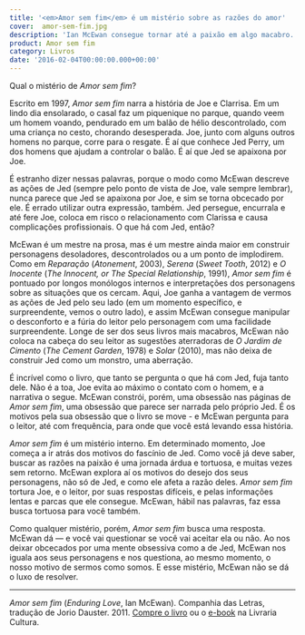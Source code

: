```yaml
---
title: '<em>Amor sem fim</em> é um mistério sobre as razões do amor'
cover:  amor-sem-fim.jpg
description: 'Ian McEwan consegue tornar até a paixão em algo macabro.'
product: Amor sem fim
category: Livros
date: '2016-02-04T00:00:00.000+00:00'
---
```


Qual o mistério de _Amor sem fim_?

Escrito em 1997, _Amor sem fim_ narra a história de Joe e Clarrisa. Em um lindo dia ensolarado, o casal faz um piquenique no parque, quando veem um homem voando, pendurado em um balão de hélio descontrolado, com uma criança no cesto, chorando desesperada. Joe, junto com alguns outros homens no parque, corre para o resgate. É aí que conhece Jed Perry, um dos homens que ajudam a controlar o balão. É aí que Jed se apaixona por Joe.

É estranho dizer nessas palavras, porque o modo como McEwan descreve as ações de Jed (sempre pelo ponto de vista de Joe, vale sempre lembrar), nunca parece que Jed se apaixona por Joe, e sim se torna obcecado por ele. É errado utilizar outra expressão, também. Jed persegue, encurrala e até fere Joe, coloca em risco o relacionamento com Clarissa e causa complicações profissionais. O que há com Jed, então?

McEwan é um mestre na prosa, mas é um mestre ainda maior em construir personagens desoladores, descontrolados ou a um ponto de implodirem. Como em _Reparação_ (_Atonement_, 2003), _Serena_ (_Sweet Tooth_, 2012) e _O Inocente_ (_The Innocent, or The Special Relationship_, 1991), _Amor sem fim_ é pontuado por longos monólogos internos e interpretações dos personagens sobre as situações que os cercam. Aqui, Joe ganha a vantagem de vermos as ações de Jed pelo seu lado (em um momento específico, e surpreendente, vemos o outro lado), e assim McEwan consegue manipular o desconforto e a fúria do leitor pelo personagem com uma facilidade surpreendente. Longe de ser dos seus livros mais macabros, McEwan não coloca na cabeça do seu leitor as sugestões aterradoras de _O Jardim de Cimento_ (_The Cement Garden_, 1978) e _Solar_ (2010), mas não deixa de construir Jed como um monstro, uma aberração.

É incrível como o livro, que tanto se pergunta o que há com Jed, fuja tanto dele. Não é a toa, Joe evita ao máximo o contato com o homem, e a narrativa o segue. McEwan constrói, porém, uma obsessão nas páginas de _Amor sem fim_, uma obsessão que parece ser narrada pelo próprio Jed. É os motivos pela sua obsessão que o livro se move - e McEwan pergunta para o leitor, até com frequência, para onde que você está levando essa história.

_Amor sem fim_ é um mistério interno. Em determinado momento, Joe começa a ir atrás dos motivos do fascínio de Jed. Como você já deve saber, buscar as razões na paixão é uma jornada árdua e tortuosa, e muitas vezes sem retorno. McEwan explora aí os motivos do desejo dos seus personagens, não só de Jed, e como ele afeta a razão deles. _Amor sem fim_ tortura Joe, e o leitor, por suas respostas difíceis, e pelas informações lentas e parcas que ele consegue. McEwan, hábil nas palavras, faz essa busca tortuosa para você também.

Como qualquer mistério, porém, _Amor sem fim_ busca uma resposta. McEwan dá — e você vai questionar se você vai aceitar ela ou não. Ao nos deixar obcecados por uma mente obsessiva como a de Jed, McEwan nos iguala aos seus personagens e nos questiona, ao mesmo momento, o nosso motivo de sermos como somos. E esse mistério, McEwan não se dá o luxo de resolver.

---

_Amor sem fim_ (_Enduring Love_, Ian McEwan). Companhia das Letras, tradução de Jorio Dauster. 2011. [Compre o livro](http://oferta.vc/q6pW) ou o [e-book](http://oferta.vc/q6pY) na Livraria Cultura.
